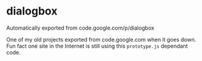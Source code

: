 # dialogbox
Automatically exported from code.google.com/p/dialogbox


One of my old projects exported from code.google.com when it goes down. Fun fact one site in the Internet is still using this `prototype.js` dependant code.
